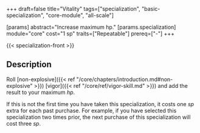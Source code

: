 +++
draft=false
title="Vitality"
tags=["specialization", "basic-specialization", "core-module", "all-scale"]

[params]
  abstract="Increase maximum hp."
  [params.specialization]
    module="core"
    cost="1 sp"
    traits=["Repeatable"]
    prereq=["-"]
+++

{{< specialization-front >}}

## Description

Roll [non-explosive]({{< ref "/core/chapters/introduction.md#non-explosive" >}})
[vigor]({{< ref "/core/ref/vigor-skill.md" >}}) and add the result to your 
maximum *hp*.

If this is not the first time you have taken this specialization, it costs one 
*sp* extra for each past purchase. For example, if you have selected this
specialization two times prior, the next purchase of this specialization will
cost three *sp*.

